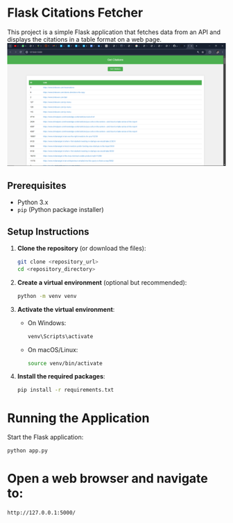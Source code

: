 # Flask Citations Fetcher

This project is a simple Flask application that fetches data from an API and displays the citations in a table format on a web page.
![Application Screenshot](screenshot.png)

## Prerequisites

- Python 3.x
- `pip` (Python package installer)

## Setup Instructions

1. **Clone the repository** (or download the files):
    ```sh
    git clone <repository_url>
    cd <repository_directory>
    ```

2. **Create a virtual environment** (optional but recommended):
    ```sh
    python -m venv venv
    ```

3. **Activate the virtual environment**:
    - On Windows:
        ```sh
        venv\Scripts\activate
        ```
    - On macOS/Linux:
        ```sh
        source venv/bin/activate
        ```

4. **Install the required packages**:
    ```sh
    pip install -r requirements.txt
    ```

# Running the Application
Start the Flask application:

```sh
python app.py
```
# Open a web browser and navigate to:
```sh
http://127.0.0.1:5000/
```